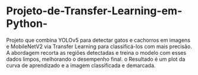 # Projeto-de-Transfer-Learning-em-Python-
Projeto que combina YOLOv5 para detectar gatos e cachorros em imagens e MobileNetV2 via Transfer Learning para classificá-los com mais precisão. A abordagem recorta as regiões detectadas e treina o modelo com esses dados limpos, melhorando o desempenho final. o Resultado é um plot da curva de aprendizado e a imagem classificada e demarcada.
